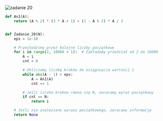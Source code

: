 <picture>
  <source srcset="../../srt/zbior_zadan/20.png" media="(prefers-color-scheme: light)">
  <source srcset="../../srt/zbior_zadan/black_20.png" media="(prefers-color-scheme: dark)">
  <img src="../../srt/zbior_zadan/black_20.png" alt="zadanie 20">
</picture>

```python
def An1(A):
    return (A % 2) * (3 * A + 1) + (1 - A % 2) * A / 2


def Zadanie_20(N):
    eps = 1e-10

    # Przechodzimy przez kolejne liczby początkowe
    for i in range(2, 10000 + 1):  # Zakładamy przedział od 2 do 10000
        A = i
        cnt = 0

        # Obliczamy liczbę kroków do osiągnięcia wartości 1
        while abs(A - 1) > eps:
            A = An1(A)
            cnt += 1

        # Jeśli liczba kroków równa się N, zwracamy wyraz początkowy
        if cnt == N:
            return i

    # Jeśli nie znaleziono wyrazu początkowego, zwracamy informację
    return None
```
